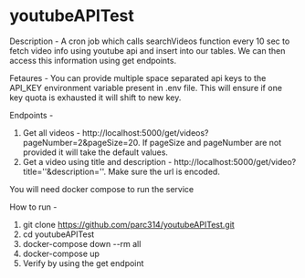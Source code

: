 # youtubeAPITest

Description - A cron job which calls searchVideos function every 10 sec to fetch video info using youtube api and insert into our tables. We can then access this information using get endpoints. 

Fetaures - You can provide multiple space separated api keys to the API_KEY environment variable present in .env file. This will ensure if one key quota is exhausted it will shift to new key.

Endpoints -
1. Get all videos - http://localhost:5000/get/videos?pageNumber=2&pageSize=20. If pageSize and pageNumber are not provided it will take the default values.
2. Get a video using title and description - http://localhost:5000/get/video?title=''&description=''. Make sure the url is encoded.


You will need docker compose to run the service

How to run -
1. git clone https://github.com/parc314/youtubeAPITest.git
2. cd youtubeAPITest
3. docker-compose down --rm all
4. docker-compose up  
5. Verify by using the get endpoint
